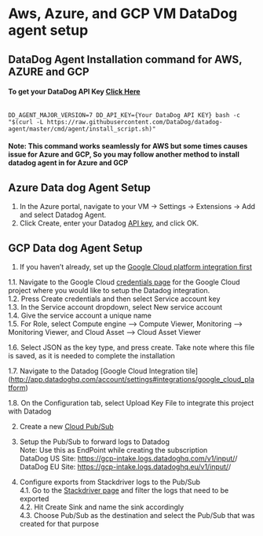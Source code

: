 # Aws, Azure, and GCP VM DataDog agent setup

## DataDog Agent Installation command for AWS, AZURE and GCP

#### To get your DataDog API Key [Click Here](https://app.datadoghq.com/account/settings#api)

<pre><code>
DD_AGENT_MAJOR_VERSION=7 DD_API_KEY={Your DataDog API KEY} bash -c "$(curl -L https://raw.githubusercontent.com/DataDog/datadog-agent/master/cmd/agent/install_script.sh)"
</code></pre>

#### Note: This command works seamlessly for AWS but some times causes issue for Azure and GCP, So you may follow another method to install datadog agent in for Azure and GCP

## Azure Data dog Agent Setup
1. In the Azure portal, navigate to your VM -> Settings -> Extensions -> Add and select Datadog Agent.
2. Click Create, enter your Datadog [API key](https://app.datadoghq.com/account/settings#api), and click OK.

## GCP Data dog Agent Setup
1. If you haven’t already, set up the [Google Cloud platform integration first](https://docs.datadoghq.com/integrations/google_cloud_platform/?tab=datadogussite#installation)  

1.1. Navigate to the Google Cloud [credentials page](https://console.cloud.google.com/apis/credentials) for the Google Cloud project where you would like to setup the Datadog integration.  
1.2. Press Create credentials and then select Service account key  
1.3. In the Service account dropdown, select New service account  
1.4. Give the service account a unique name  
1.5. For Role, select Compute engine —> Compute Viewer, Monitoring —> Monitoring Viewer, and Cloud Asset —> Cloud Asset Viewer  

1.6. Select JSON as the key type, and press create. Take note where this file is saved, as it is needed to complete the installation  

1.7. Navigate to the Datadog [Google Cloud Integration tile]  (http://app.datadoghq.com/account/settings#integrations/google_cloud_platform)     

1.8. On the Configuration tab, select Upload Key File to integrate this project with Datadog  

2. Create a new [Cloud Pub/Sub](https://console.cloud.google.com/cloudpubsub/topicList)  

3. Setup the Pub/Sub to forward logs to Datadog  
Note: Use this as EndPoint while creating the subscription  
DataDog US Site: https://gcp-intake.logs.datadoghq.com/v1/input/<Data Dog API Key>/  
DataDog EU Site: https://gcp-intake.logs.datadoghq.eu/v1/input/<Data Dog API Key>/  

4. Configure exports from Stackdriver logs to the Pub/Sub  
4.1. Go to the [Stackdriver page](https://console.cloud.google.com/logs/viewer) and filter the logs that need to be exported  
4.2. Hit Create Sink and name the sink accordingly  
4.3. Choose Pub/Sub as the destination and select the Pub/Sub that was created for that purpose
